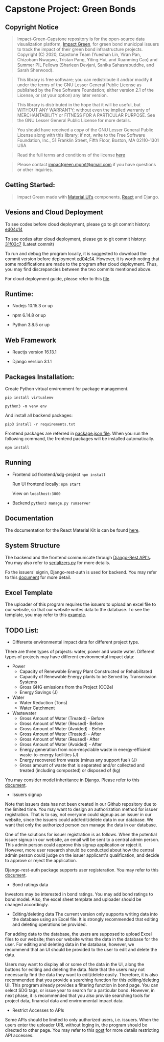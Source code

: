# Capstone Project: Green Bonds

## Copyright Notice

> Impact-Green-Capstone repository is for the open-source data visualization platform, [Impact Green](https://impact-green.herokuapp.com/), for green bond municipal issuers to track the impact of their green bond infrastructure projects. 
Copyright (C) 2020, Capstone Team (Yueshan Lin, Yiran Pan, Chizobam Nwagwu, Tristan Pang, Yiting Hui, and Xuanming Cao) and Summer PIL Fellows (Sharleen Devjani, Sanika Sahasrabuddhe, and Sarah Sherwood).  

> This library is free software; you can redistribute it and/or modify it under the terms of the GNU Lesser General Public License as published by the Free Software Foundation; either version 2.1 of the License, or (at your option) any later version.

> This library is distributed in the hope that it will be useful, but WITHOUT ANY WARRANTY; without even the implied warranty of MERCHANTABILITY or FITNESS FOR A PARTICULAR PURPOSE.  See the GNU Lesser General Public License for more details.

> You should have received a copy of the GNU Lesser General Public License along with this library; if not, write to the Free Software Foundation, Inc., 51 Franklin Street, Fifth Floor, Boston, MA  02110-1301 USA

> Read the full terms and conditions of the license [here](https://github.com/impact-green/Impact-Green-Capstone/blob/master/LICENSE.md)

> Please contact impactgreen.mgmt@gmail.com if you have questions or other inquiries. 


## Getting Started:

> Impact Green made with [Material UI's](https://material-ui.com) components, [React](https://reactjs.org) and Django.

## Vesions and Cloud Deployment
To see codes before cloud deployment, please go to git commit history: [ed04c14](https://github.com/yiran123/Capstone/tree/ed04c14b02edffe26ca7292064dda1fdf8fafafa)

To see codes after cloud deployment, please go to git commit history: [31f03c7](https://github.com/yiran123/Capstone/tree/31f03c721596a2ec3e2fed8caf07c42119292f3e) (Latest commit)

To run and debug the program locally, it is suggested to download the commit version before deployment [ed04c14](https://github.com/yiran123/Capstone/tree/ed04c14b02edffe26ca7292064dda1fdf8fafafa). However, it is worth noting that some modifications are made to the program after cloud deployment. Thus, you may find discrepancies between the two commits mentioned above.

For cloud deployment guide, please refer to this [file](https://drive.google.com/drive/folders/10qkFwZWNBpwQbLCZCy9VYbCjqwbOJEHr?usp=sharing).

## Runtime:

-   Nodejs 10.15.3 or up

-   npm 6.14.8 or up

-   Python 3.8.5 or up

## Web Framework

-   Reactjs version 16.13.1

-   Django version 3.1.1

## Packages Installation:

Create Python virtual environment for package management.

`pip install virtualenv`

`python3 -m venv env`

And install all backend packages:

`pip3 install -r requirements.txt`

Frontend packages are referred in [package.json file](./package.json). When you run the following command, the frontend packages will be installed automatically.

`npm install`

## Running
-   Frontend
    cd frontend/sdg-project
    `npm install`

    Run UI frontend locally:
    `npm start`

    View on
    `localhost:3000`

-   Backend
    `python3 manage.py runserver`

## Documentation

The documentation for the React Material Kit is can be found [here](https://material-ui.com).

## System Structure
The backend and the frontend communicate through [Django-Rest API's](https://www.django-rest-framework.org/). You may also refer to [serializers.py](./greenBondApp/api/serializers.py) for more details.

Fo the issuers' signin, Django-rest-auth is used for backend. You may refer to this [document](https://django-rest-auth.readthedocs.io/en/latest/) for more detail.

## Excel Template
The uploader of this program requires the issuers to upload an excel file to our website, so that our website writes data to the database. To see the template, you may refer to this [example](https://docs.google.com/spreadsheets/d/1J1pcknSblta2Eob8xePS4_3MA3r2lvUP/edit#gid=952669077).

## TODO List:

-   Differente environmental impact data for different project type.

There are three types of projects: water, power and waste water. Different types of projects may have different environmental impact data:

* Power
    * Capacity of Renewable Energy Plant Constructed or Rehabilitated 
    * Capacity of Renewable Energy plants to be Served by Transmission Systems
    * Gross GHG emissions from the Project (CO2e)
    * Energy Savings (J)
* Water
    * Water Reduction (Tons)
    * Water Catchment
* Wastewater
    * Gross Amount of Water (Treated) - Before
    * Gross Amount of Water (Reused)- Before
    * Gross Amount of Water (Avoided) - Before
    * Gross Amount of Water (Treated) - After
    * Gross Amount of Water (Reused)- After
    * Gross Amount of Water (Avoided) - After
    * Energy generation from non-recyclable waste in energy-efficient waste-to-energy facilities (J)
    * Energy recovered from waste (minus any support fuel) (J)
    * Gross amount of waste that is separated and/or collected and treated (including composted) or disposed of (kg)

You may consider model inheritance in Django. Please refer to this [document](https://docs.djangoproject.com/en/3.1/topics/db/models/#model-inheritance).

-   Issuers signup

Note that issuers data has not been created in our Github repository due to the limited time. You may  want to design an authorization method for issuer registration. That is to say, not everyone could signup as an issuer in our website, since the issuers could add/edit/delete data in our database. We want that only the authorized person can manage the data in our database.

One of the solutions for issuer registration is as follows. When the potential issuer signup in our website, an email will be sent to a central admin person. This admin person could approve this signup application or reject it. However, more user research should be conducted about how the central admin person could judge on the issuer applicant's qualification, and decide to approve or reject the application.

Django-rest-auth package supports user registeration. You may refer to this [document](https://django-rest-auth.readthedocs.io/en/latest/installation.html#registration-optional).

-   Bond ratings data

Investors may be interested in bond ratings. You may add bond ratings to bond model. Also, the excel sheet template and uploader should be changed accordingly.

-   Editing/deleting data
The current version only supports writing data into the database using an Excel file. It is strongly recommended that editing and deleting operations be provided.

For adding data to the database, the users are supposed to upload Excel files to our website; then our website writes the data in the database for the user. For editing and deleting data in the database, however, we recommend that an UI should be provided to the user to edit and delete the data.

Users may want to display all or some of the data in the UI, along the buttons for editing and deleting the data. Note that the users may not necessarily find the data they want to edit/delete easily. Therefore, it is also recommended that you provide a searching function for this editing/deleting UI. This program already provides a filtering function in bond page. You can select SDG tags, or issue year to search for a particular bond. However, in next phase, it is recommended that you also provide searching tools for project data, financial data and environmental impact data.

-   Restrict Accesses to APIs

Some APIs should be limited to only authorized users, i.e. issuers. When the users enter the uploader URL without loging in, the program should be directed to other page. You may refer to this [post](https://stackoverflow.com/questions/31084779/how-to-restrict-access-to-routes-in-react-router) for more details restricting API accesses.
